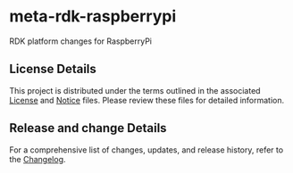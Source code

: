 # meta-rdk-raspberrypi
RDK platform changes for RaspberryPi

## License Details
This project is distributed under the terms outlined in the associated [License](LICENSE) and [Notice](NOTICE) files. Please review these files for detailed information.

## Release and change Details
For a comprehensive list of changes, updates, and release history, refer to the [Changelog](CHANGELOG.md).
